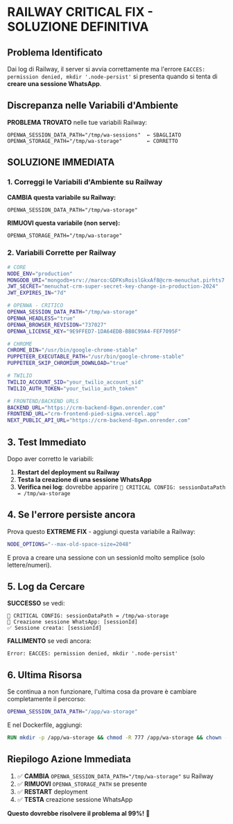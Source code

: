 # RAILWAY CRITICAL FIX - SOLUZIONE DEFINITIVA

## Problema Identificato

Dai log di Railway, il server si avvia correttamente ma l'errore `EACCES: permission denied, mkdir '.node-persist'` si presenta quando si tenta di **creare una sessione WhatsApp**.

## Discrepanza nelle Variabili d'Ambiente

**PROBLEMA TROVATO** nelle tue variabili Railway:
```
OPENWA_SESSION_DATA_PATH="/tmp/wa-sessions"  ← SBAGLIATO
OPENWA_STORAGE_PATH="/tmp/wa-storage"        ← CORRETTO
```

## SOLUZIONE IMMEDIATA

### 1. Correggi le Variabili d'Ambiente su Railway

**CAMBIA questa variabile su Railway:**
```
OPENWA_SESSION_DATA_PATH="/tmp/wa-storage"
```

**RIMUOVI questa variabile (non serve):**
```
OPENWA_STORAGE_PATH="/tmp/wa-storage"
```

### 2. Variabili Corrette per Railway

```bash
# CORE
NODE_ENV="production"
MONGODB_URI="mongodb+srv://marco:GDFKsRoislGkxAf8@crm-menuchat.pirhts7.mongodb.net/?retryWrites=true&w=majority&appName=crm-menuchat"
JWT_SECRET="menuchat-crm-super-secret-key-change-in-production-2024"
JWT_EXPIRES_IN="7d"

# OPENWA - CRITICO
OPENWA_SESSION_DATA_PATH="/tmp/wa-storage"
OPENWA_HEADLESS="true"
OPENWA_BROWSER_REVISION="737027"
OPENWA_LICENSE_KEY="9E9FFED7-1DA64EDB-BB8C99A4-FEF7095F"

# CHROME
CHROME_BIN="/usr/bin/google-chrome-stable"
PUPPETEER_EXECUTABLE_PATH="/usr/bin/google-chrome-stable"
PUPPETEER_SKIP_CHROMIUM_DOWNLOAD="true"

# TWILIO
TWILIO_ACCOUNT_SID="your_twilio_account_sid"
TWILIO_AUTH_TOKEN="your_twilio_auth_token"

# FRONTEND/BACKEND URLS
BACKEND_URL="https://crm-backend-8gwn.onrender.com"
FRONTEND_URL="crm-frontend-pied-sigma.vercel.app"
NEXT_PUBLIC_API_URL="https://crm-backend-8gwn.onrender.com"
```

## 3. Test Immediato

Dopo aver corretto le variabili:

1. **Restart del deployment su Railway**
2. **Testa la creazione di una sessione WhatsApp**
3. **Verifica nei log**: dovrebbe apparire `📍 CRITICAL CONFIG: sessionDataPath = /tmp/wa-storage`

## 4. Se l'errore persiste ancora

Prova questo **EXTREME FIX** - aggiungi questa variabile a Railway:

```bash
NODE_OPTIONS="--max-old-space-size=2048"
```

E prova a creare una sessione con un sessionId molto semplice (solo lettere/numeri).

## 5. Log da Cercare

**SUCCESSO** se vedi:
```
📍 CRITICAL CONFIG: sessionDataPath = /tmp/wa-storage
🔄 Creazione sessione WhatsApp: [sessionId]
✅ Sessione creata: [sessionId]
```

**FALLIMENTO** se vedi ancora:
```
Error: EACCES: permission denied, mkdir '.node-persist'
```

## 6. Ultima Risorsa

Se continua a non funzionare, l'ultima cosa da provare è cambiare completamente il percorso:

```bash
OPENWA_SESSION_DATA_PATH="/app/wa-storage"
```

E nel Dockerfile, aggiungi:
```dockerfile
RUN mkdir -p /app/wa-storage && chmod -R 777 /app/wa-storage && chown -R node:node /app/wa-storage
```

## Riepilogo Azione Immediata

1. ✅ **CAMBIA** `OPENWA_SESSION_DATA_PATH="/tmp/wa-storage"` su Railway
2. ✅ **RIMUOVI** `OPENWA_STORAGE_PATH` se presente
3. ✅ **RESTART** deployment
4. ✅ **TESTA** creazione sessione WhatsApp

**Questo dovrebbe risolvere il problema al 99%!** 🎯 